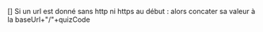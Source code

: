 [] Si un url est donné sans http ni https au début : alors concater sa valeur à la baseUrl+"/"+quizCode
